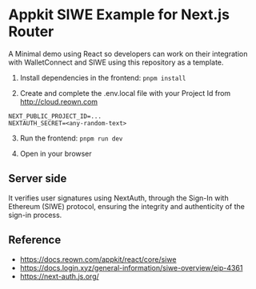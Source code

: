# Appkit SIWE Example for Next.js Router

A Minimal demo using React so developers can work on their integration with WalletConnect and SIWE using this repository as a template.

1. Install dependencies in the frontend: `pnpm install`

2. Create and complete the .env.local file with your Project Id from http://cloud.reown.com

```
NEXT_PUBLIC_PROJECT_ID=...
NEXTAUTH_SECRET=<any-random-text>
```

3. Run the frontend: `pnpm run dev`

4. Open in your browser 

## Server side

 It verifies user signatures using NextAuth, through the Sign-In with Ethereum (SIWE) protocol, ensuring the integrity and authenticity of the sign-in process. 

## Reference

- https://docs.reown.com/appkit/react/core/siwe
- https://docs.login.xyz/general-information/siwe-overview/eip-4361
- https://next-auth.js.org/